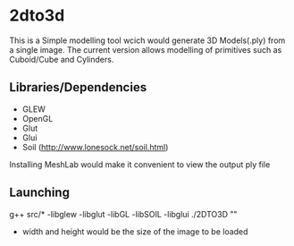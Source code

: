 # 2dto3d
This is a Simple modelling tool wcich would generate 3D Models(.ply) from a single image.
The current version allows modelling of primitives such as Cuboid/Cube and Cylinders.


Libraries/Dependencies
------------------------------------------------------------
- GLEW 
- OpenGL
- Glut
- Glui
- Soil (http://www.lonesock.net/soil.html)

Installing MeshLab would make it convenient to view the output ply file

Launching
------------------------------------------------------------
g++ src/* -libglew -libglut -libGL -libSOIL -libglui
./2DTO3D "<name of the output ply>" <width> <height>

* width and height would be the size of the image to be loaded

